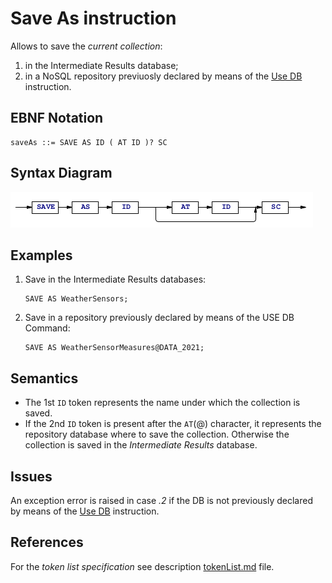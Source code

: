 # Save As instruction
Allows to save the *current collection*:
 1. in the Intermediate Results database;
 2. in a NoSQL repository previuosly declared by means of the [Use DB](/languageSpecification/useDb.md) instruction.


## EBNF Notation
    saveAs ::= SAVE AS ID ( AT ID )? SC


## Syntax Diagram
![SaveAs instruction Syntax!](/languageSpecification/assets/rules/saveAs.png "SAVE AS Syntax Diagram") 


## Examples
 1. Save in the Intermediate Results databases:

        SAVE AS WeatherSensors;

 2. Save in a repository previously declared by means of the USE DB Command:

        SAVE AS WeatherSensorMeasures@DATA_2021;


## Semantics
 * The 1st `ID` token represents the name under which the collection is saved.
 * If the 2nd `ID` token is present after the `AT`(@) character, it represents the repository database where to save the collection. Otherwise the collection is saved in the _Intermediate Results_ database.


## Issues
An exception error is raised in case *.2* if the DB is not previously declared by means of the  [Use DB](/languageSpecification/useDb.md) instruction.


## References
For the *token list specification* see description [tokenList.md](/languageSpecification/tokenList.md) file.
